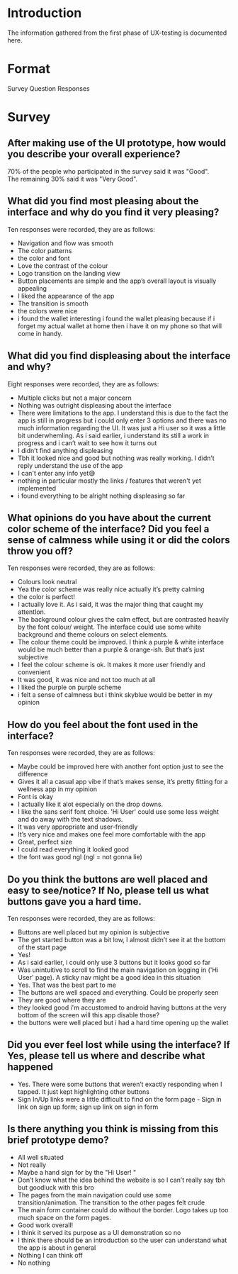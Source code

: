 
# Introduction
The information gathered from the first phase of UX-testing is documented here.

# Format 
Survey Question
Responses

# Survey

## After making use of the UI prototype, how would you describe your overall experience?
70% of the people who participated in the survey said it was "Good".  
The remaining 30% said it was "Very Good".

## What did you find most pleasing about the interface and why do you find it very pleasing?
Ten responses were recorded, they are as follows:
- Navigation and flow was smooth
- The color patterns
- the color and font
- Love the contrast of the colour
- Logo transition on the landing view
- Button placements are simple and the app’s overall layout is visually appealing
- I liked the appearance of the app
- The transition is smooth
- the colors were nice
- i found the wallet interesting i found the wallet pleasing because if i forget my actual wallet at home then i have it on my phone so that will come in handy.

## What did you find displeasing about the interface and why?  

Eight responses were recorded, they are as follows:
- Multiple clicks but not a major concern
- Nothing was outright displeasing about the interface
- There were limitations to the app. I understand this is due to the fact the app is still in progress but i could only enter 3 options and there was no much information regarding the UI. It was just a Hi user so it was a little bit underwhemling. As i said earlier, i understand its still a work in progress and i can’t wait to see how it turns out
- I didn’t find anything displeasing
- Tbh it looked nice and good but nothing was really working. I didn’t reply understand the use of the app
- I can't enter any info yet😅
- nothing in particular mostly the links / features that weren't yet implemented
- i found everything to be alright nothing displeasing so far  

## What opinions do you have about the current color scheme of the interface? Did you feel a sense of calmness while using it or did the colors throw you off?  
Ten responses were recorded, they are as follows: 
- Colours look neutral
- Yea the color scheme was really nice actually it’s pretty calming
- the color is perfect!
- I actually love it. As i said, it was the major thing that caught my attentIon.
- The background colour gives the calm effect, but are contrasted heavily by the font colour/ weight. The interface could use some white background and theme colours on select elements.
- The colour theme could be improved. I think a purple & white interface would be much better than a purple & orange-ish. But that’s just subjective
- I feel the colour scheme is ok. It makes it more user friendly and convenient
- It was good, it was nice and not too much at all
- I liked the purple on purple scheme
- i felt a sense of calmness but i think skyblue would be better in my opinion

## How do you feel about the font used in the interface?
Ten responses were recorded, they are as follows: 
- Maybe could be improved here with another font option just to see the difference
- Gives it all a casual app vibe if that’s makes sense, it’s pretty fitting for a wellness app in my opinion
- Font is okay
- I actually like it alot especially on the drop downs.
- I like the sans serif font choice. 'Hi User' could use some less weight and do away with the text shadows.
- It was very appropriate and user-friendly
- It’s very nice and makes one feel more comfortable with the app
- Great, perfect size
- I could read everything it looked good
- the font was good ngl (ngl = not gonna lie)

## Do you think the buttons are well placed and easy to see/notice? If No, please tell us what buttons gave you a hard time.
Ten responses were recorded, they are as follows: 
- Buttons are well placed but my opinion is subjective
- The get started button was a bit low, I almost didn’t see it at the bottom of the start page
- Yes!
- As i said earlier, i could only use 3 buttons but it looks good so far
- Was unintuitive to scroll to find the main navigation on logging in ('Hi User' page). A sticky nav might be a good idea in this situation
- Yes. That was the best part to me
- The buttons are well spaced and everything. Could be properly seen
- They are good where they are
- they looked good i'm accustomed to android having buttons at the very bottom of the screen will this app disable those?
- the buttons were well placed but i had a hard time opening up the wallet

## Did you ever feel lost while using the interface? If Yes, please tell us where and describe what happened
- Yes. There were some buttons that weren’t exactly responding when I tapped. It just kept highlighting other buttons
- Sign In/Up links were a little difficult to find on the form page - Sign in link on sign up form; sign up link on sign in form

## Is there anything you think is missing from this brief prototype demo?
- All well situated
- Not really
- Maybe a hand sign for by the "Hi User! "
- Don’t know what the idea behind the website is so I can’t really say tbh but goodluck with this bro
- The pages from the main navigation could use some transition/animation. The transition to the other pages felt crude
- The main form container could do without the border. Logo takes up too much space on the form pages.
- Good work overall!
- I think it served its purpose as a UI demonstration so no
- I think there should be an introduction so the user can understand what the app is about in general
- Nothing I can think off
- No nothing
